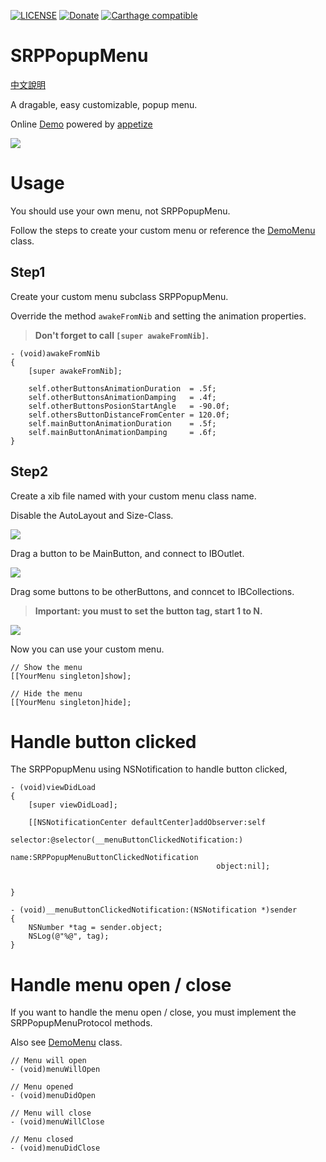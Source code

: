 [![LICENSE](https://img.shields.io/badge/License-MIT-green.svg?style=flat-square)](LICENSE)
[![Donate](https://img.shields.io/badge/PayPal-Donate-yellow.svg?style=flat-square)](https://www.paypal.com/cgi-bin/webscr?cmd=_s-xclick&hosted_button_id=LC58N7VZUST5N)
[![Carthage compatible](https://img.shields.io/badge/Carthage-compatible-4BC51D.svg?style=flat)](https://github.com/Carthage/Carthage)


# SRPPopupMenu

[中文說明](README/README_TW.md)

A dragable, easy customizable, popup menu.

Online [Demo][1] powered by [appetize][2]

![](README/ScreenShot.png)


# Usage
You should use your own menu, not SRPPopupMenu.

Follow the steps to create your custom menu or reference the [DemoMenu][3] class.


## Step1
Create your custom menu subclass SRPPopupMenu.

Override the method `awakeFromNib` and setting the animation properties.

> **Don't forget to call `[super awakeFromNib]`.**

```ObjC
- (void)awakeFromNib
{
    [super awakeFromNib];
    
    self.otherButtonsAnimationDuration  = .5f;
    self.otherButtonsAnimationDamping   = .4f;
    self.otherButtonsPosionStartAngle   = -90.0f;
    self.othersButtonDistanceFromCenter = 120.0f;
    self.mainButtonAnimationDuration    = .5f;
    self.mainButtonAnimationDamping     = .6f;
}
```


## Step2
Create a xib file named with your custom menu class name.

Disable the AutoLayout and Size-Class.

![](README/1.png)


Drag a button to be MainButton, and connect to IBOutlet.

![](README/2.png)


Drag some buttons to be otherButtons, and conncet to IBCollections.

> **Important: you must to set the button tag, start 1 to N.**

![](README/3.png)


Now you can use your custom menu.

```Objc
// Show the menu
[[YourMenu singleton]show];

// Hide the menu
[[YourMenu singleton]hide];
```


# Handle button clicked
The SRPPopupMenu using NSNotification to handle button clicked,

```ObjC
- (void)viewDidLoad
{
    [super viewDidLoad];

    [[NSNotificationCenter defaultCenter]addObserver:self
                                            selector:@selector(__menuButtonClickedNotification:)
                                                name:SRPPopupMenuButtonClickedNotification
                                              object:nil];
    
    
}

- (void)__menuButtonClickedNotification:(NSNotification *)sender
{
    NSNumber *tag = sender.object;
    NSLog(@"%@", tag);
}
```


# Handle menu open / close
If you want to handle the menu open / close, you must implement the SRPPopupMenuProtocol methods.

Also see [DemoMenu][3] class.

```ObjC
// Menu will open
- (void)menuWillOpen

// Menu opened
- (void)menuDidOpen

// Menu will close
- (void)menuWillClose

// Menu closed
- (void)menuDidClose
```






[1]: https://appetize.io/app/u3ppurce2xgyup7r58q9hpxjp0 "Demo"
[2]: https://appetize.io "appetize"
[3]: Demo/DemoMenu.m "DemoMenu"
